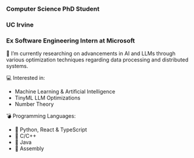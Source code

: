 ### Computer Science PhD Student
 ### UC Irvine
 
 ### Ex Software Engineering Intern at Microsoft

 🔭 I’m currently researching on advancements in AI and LLMs through various optimization techniques regarding data processing and distributed systems.
 
 :computer: Interested in:
 * Machine Learning & Artificial Intelligence
 * TinyML LLM Optimizations
 * Number Theory
 
 :bomb: Programming Languages:
 * :blue_book: Python, React & TypeScript
 * :closed_book: C/C++
 * :green_book: Java
 * :ledger: Assembly
<!--
**octatrifan/octatrifan** is a ✨ _special_ ✨ repository because its `README.md` (this file) appears on your GitHub profile.

Here are some ideas to get you started:

- 🔭 I’m currently working on ...
- 🌱 I’m currently learning ...
- 👯 I’m looking to collaborate on ...
- 🤔 I’m looking for help with ...
- 💬 Ask me about ...
- 📫 How to reach me: ...
- 😄 Pronouns: ...
- ⚡ Fun fact: ...
-->
